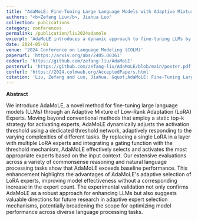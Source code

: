 ```yaml
---
title: "AdaMoLE: Fine-Tuning Large Language Models with Adaptive Mixture of Low-Rank Adaptation Experts"
authors: "<b>Zefang Liu</b>, Jiahua Luo"
collection: publications
category: conferences
permalink: /publication/liu2024adamole
excerpt: 'AdaMoLE introduces a dynamic approach to fine-tuning LLMs by using an adaptive mixture of LoRA experts, outperforming traditional top-k routing methods in various tasks.'
date: 2024-05-01
venue: '2024 Conference on Language Modeling (COLM)'
paperurl: 'https://arxiv.org/abs/2405.00361'
codeurl: 'https://github.com/zefang-liu/AdaMoLE'
posterurl: 'https://github.com/zefang-liu/AdaMoLE/blob/main/poster.pdf'
confurl: 'https://2024.colmweb.org/AcceptedPapers.html'
citation: 'Liu, Zefang and Luo, Jiahua. &quot;AdaMoLE: Fine-Tuning Large Language Models with Adaptive Mixture of Low-Rank Adaptation Experts.&quot; <i>COLM 2024</i> (2024).'
---
```


**Abstract**

We introduce AdaMoLE, a novel method for fine-tuning large language models (LLMs) through an Adaptive Mixture of Low-Rank Adaptation (LoRA) Experts. Moving beyond conventional methods that employ a static top-k strategy for activating experts, AdaMoLE dynamically adjusts the activation threshold using a dedicated threshold network, adaptively responding to the varying complexities of different tasks. By replacing a single LoRA in a layer with multiple LoRA experts and integrating a gating function with the threshold mechanism, AdaMoLE effectively selects and activates the most appropriate experts based on the input context. Our extensive evaluations across a variety of commonsense reasoning and natural language processing tasks show that AdaMoLE exceeds baseline performance. This enhancement highlights the advantages of AdaMoLE's adaptive selection of LoRA experts, improving model effectiveness without a corresponding increase in the expert count. The experimental validation not only confirms AdaMoLE as a robust approach for enhancing LLMs but also suggests valuable directions for future research in adaptive expert selection mechanisms, potentially broadening the scope for optimizing model performance across diverse language processing tasks.
